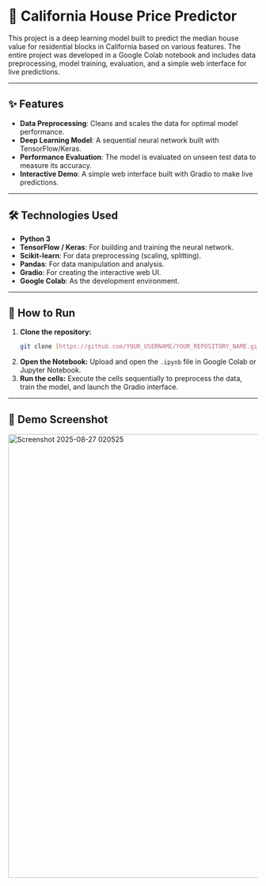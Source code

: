 # 🏡 California House Price Predictor

This project is a deep learning model built to predict the median house value for residential blocks in California based on various features. The entire project was developed in a Google Colab notebook and includes data preprocessing, model training, evaluation, and a simple web interface for live predictions.

---
## ✨ Features

* **Data Preprocessing**: Cleans and scales the data for optimal model performance.
* **Deep Learning Model**: A sequential neural network built with TensorFlow/Keras.
* **Performance Evaluation**: The model is evaluated on unseen test data to measure its accuracy.
* **Interactive Demo**: A simple web interface built with Gradio to make live predictions.

---
## 🛠️ Technologies Used

* **Python 3**
* **TensorFlow / Keras**: For building and training the neural network.
* **Scikit-learn**: For data preprocessing (scaling, splitting).
* **Pandas**: For data manipulation and analysis.
* **Gradio**: For creating the interactive web UI.
* **Google Colab**: As the development environment.

---
## 🚀 How to Run

1.  **Clone the repository:**
    ```bash
    git clone [https://github.com/YOUR_USERNAME/YOUR_REPOSITORY_NAME.git](https://github.com/YOUR_USERNAME/YOUR_REPOSITORY_NAME.git)
    ```
2.  **Open the Notebook:**
    Upload and open the `.ipynb` file in Google Colab or Jupyter Notebook.
3.  **Run the cells:**
    Execute the cells sequentially to preprocess the data, train the model, and launch the Gradio interface.

---
## 📸 Demo Screenshot
<img width="1890" height="896" alt="Screenshot 2025-08-27 020525" src="https://github.com/user-attachments/assets/f04958d5-6784-4c07-b94a-e446ae08facf" />



